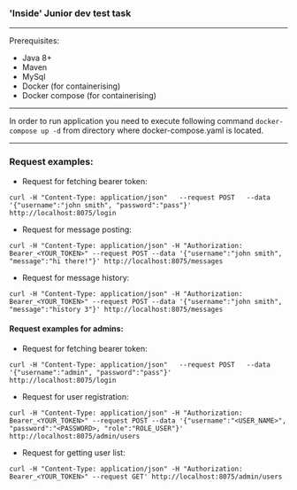 ### **'Inside' Junior dev test task**

_____________
Prerequisites:

- Java 8+
- Maven
- MySql
- Docker (for containerising)
- Docker compose (for containerising)
______________

In order to run application you need to execute following command `docker-compose up -d`
from directory where docker-compose.yaml is located.
______________

### Request examples:

- Request for fetching bearer token:

`curl -H "Content-Type: application/json"  
--request POST   --data '{"username":"john smith", "password":"pass"}'   
http://localhost:8075/login`

- Request for message posting:

`curl -H "Content-Type: application/json"
-H "Authorization: Bearer_<YOUR_TOKEN>" --request POST
--data '{"username":"john smith", "message":"hi there!"}'
http://localhost:8075/messages`

- Request for message history:

`curl -H "Content-Type: application/json"
-H "Authorization: Bearer_<YOUR_TOKEN>"
--request POST --data '{"username":"john smith", "message":"history 3"}'
http://localhost:8075/messages`

#### Request examples for admins:

- Request for fetching bearer token:

`curl -H "Content-Type: application/json"  
--request POST   --data '{"username":"admin", "password":"pass"}'   
http://localhost:8075/login`

- Request for user registration:

`curl -H "Content-Type: application/json"
-H "Authorization: Bearer_<YOUR_TOKEN>"
--request POST --data '{"username":"<USER_NAME>", "password":"<PASSWORD>, "role":"ROLE_USER"}'
http://localhost:8075/admin/users`

- Request for getting user list:

`curl -H "Content-Type: application/json"
-H "Authorization: Bearer_<YOUR_TOKEN>"
--request GET'
http://localhost:8075/admin/users`
